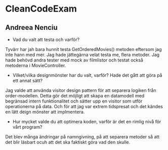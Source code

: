 # CleanCodeExam
## Andreea Nenciu

* Vad du valt att testa och varför?

Tyvärr har jah bara hunnit testa GetOrderedMovies() metoden eftersom jag inte hann med mer. Jag hade jättegärna velat testa me, flera metoder.
Jag hade behövd andra tester med mock av filmlistor och testat också metoderna i MovieController.

* Vilket/vilka designmönster har du valt, varför? Hade det gått att göra på ett annat sätt?

Jag valde att använda visitor design pattern för att separera logiken från order-modellen. Detta gör det möjligt att skapa en datamodell med begränsad intern funktionalitet och sätter upp en visitor som utför operationerna på data. Och för att jag var extrem tidspresat och det kändes en lätt deign mönster att implmentera.

* Hur mycket valde du att optimera koden, varför är det en rimlig nivå för vårt program?

Det blev många ändringar på namngivning, på att separera metoder så att det blir läsbart ocuh att det ska faktiskt göra vad den skulle.
